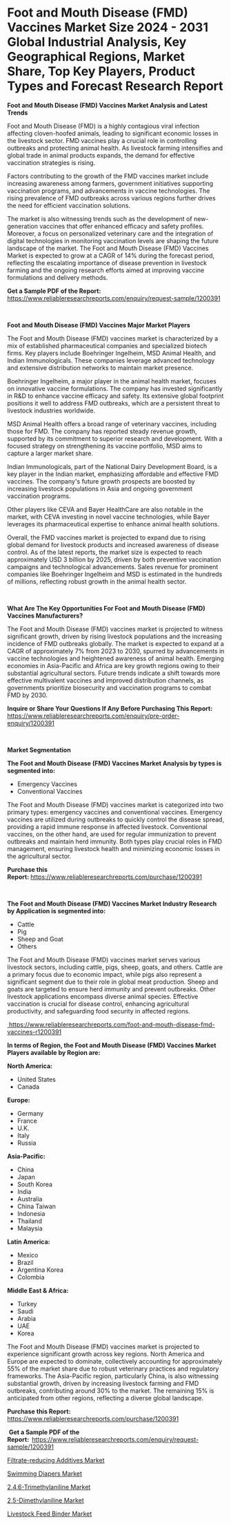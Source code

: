 <p><h1>Foot and Mouth Disease (FMD) Vaccines Market Size 2024 - 2031 Global Industrial Analysis, Key Geographical Regions, Market Share, Top Key Players, Product Types and Forecast Research Report</h1></p><p><strong>Foot and Mouth Disease (FMD) Vaccines Market Analysis and Latest Trends</strong></p>
<p><p>Foot and Mouth Disease (FMD) is a highly contagious viral infection affecting cloven-hoofed animals, leading to significant economic losses in the livestock sector. FMD vaccines play a crucial role in controlling outbreaks and protecting animal health. As livestock farming intensifies and global trade in animal products expands, the demand for effective vaccination strategies is rising. </p><p>Factors contributing to the growth of the FMD vaccines market include increasing awareness among farmers, government initiatives supporting vaccination programs, and advancements in vaccine technologies. The rising prevalence of FMD outbreaks across various regions further drives the need for efficient vaccination solutions. </p><p>The market is also witnessing trends such as the development of new-generation vaccines that offer enhanced efficacy and safety profiles. Moreover, a focus on personalized veterinary care and the integration of digital technologies in monitoring vaccination levels are shaping the future landscape of the market. The Foot and Mouth Disease (FMD) Vaccines Market is expected to grow at a CAGR of 14% during the forecast period, reflecting the escalating importance of disease prevention in livestock farming and the ongoing research efforts aimed at improving vaccine formulations and delivery methods.</p></p>
<p><strong>Get a Sample PDF of the Report:&nbsp;</strong> <a href="https://www.reliableresearchreports.com/enquiry/request-sample/1200391">https://www.reliableresearchreports.com/enquiry/request-sample/1200391</a></p>
<p>&nbsp;</p>
<p><strong>Foot and Mouth Disease (FMD) Vaccines Major Market Players</strong></p>
<p><p>The Foot and Mouth Disease (FMD) vaccines market is characterized by a mix of established pharmaceutical companies and specialized biotech firms. Key players include Boehringer Ingelheim, MSD Animal Health, and Indian Immunologicals. These companies leverage advanced technology and extensive distribution networks to maintain market presence.</p><p>Boehringer Ingelheim, a major player in the animal health market, focuses on innovative vaccine formulations. The company has invested significantly in R&D to enhance vaccine efficacy and safety. Its extensive global footprint positions it well to address FMD outbreaks, which are a persistent threat to livestock industries worldwide.</p><p>MSD Animal Health offers a broad range of veterinary vaccines, including those for FMD. The company has reported steady revenue growth, supported by its commitment to superior research and development. With a focused strategy on strengthening its vaccine portfolio, MSD aims to capture a larger market share.</p><p>Indian Immunologicals, part of the National Dairy Development Board, is a key player in the Indian market, emphasizing affordable and effective FMD vaccines. The company's future growth prospects are boosted by increasing livestock populations in Asia and ongoing government vaccination programs.</p><p>Other players like CEVA and Bayer HealthCare are also notable in the market, with CEVA investing in novel vaccine technologies, while Bayer leverages its pharmaceutical expertise to enhance animal health solutions.</p><p>Overall, the FMD vaccines market is projected to expand due to rising global demand for livestock products and increased awareness of disease control. As of the latest reports, the market size is expected to reach approximately USD 3 billion by 2025, driven by both preventive vaccination campaigns and technological advancements. Sales revenue for prominent companies like Boehringer Ingelheim and MSD is estimated in the hundreds of millions, reflecting robust growth in the animal health sector.</p></p>
<p>&nbsp;</p>
<p><strong>What Are The Key Opportunities For Foot and Mouth Disease (FMD) Vaccines Manufacturers?</strong></p>
<p><p>The Foot and Mouth Disease (FMD) vaccines market is projected to witness significant growth, driven by rising livestock populations and the increasing incidence of FMD outbreaks globally. The market is expected to expand at a CAGR of approximately 7% from 2023 to 2030, spurred by advancements in vaccine technologies and heightened awareness of animal health. Emerging economies in Asia-Pacific and Africa are key growth regions owing to their substantial agricultural sectors. Future trends indicate a shift towards more effective multivalent vaccines and improved distribution channels, as governments prioritize biosecurity and vaccination programs to combat FMD by 2030.</p></p>
<p><strong>Inquire or Share Your Questions If Any Before Purchasing This Report:</strong> <a href="https://www.reliableresearchreports.com/enquiry/pre-order-enquiry/1200391">https://www.reliableresearchreports.com/enquiry/pre-order-enquiry/1200391</a></p>
<p>&nbsp;</p>
<p><strong>Market Segmentation</strong></p>
<p><strong>The Foot and Mouth Disease (FMD) Vaccines Market Analysis by types is segmented into:</strong></p>
<p><ul><li>Emergency Vaccines</li><li>Conventional Vaccines</li></ul></p>
<p><p>The Foot and Mouth Disease (FMD) vaccines market is categorized into two primary types: emergency vaccines and conventional vaccines. Emergency vaccines are utilized during outbreaks to quickly control the disease spread, providing a rapid immune response in affected livestock. Conventional vaccines, on the other hand, are used for regular immunization to prevent outbreaks and maintain herd immunity. Both types play crucial roles in FMD management, ensuring livestock health and minimizing economic losses in the agricultural sector.</p></p>
<p><strong>Purchase this Report:&nbsp;</strong><a href="https://www.reliableresearchreports.com/purchase/1200391">https://www.reliableresearchreports.com/purchase/1200391</a></p>
<p>&nbsp;</p>
<p><strong>The Foot and Mouth Disease (FMD) Vaccines Market Industry Research by Application is segmented into:</strong></p>
<p><ul><li>Cattle</li><li>Pig</li><li>Sheep and Goat</li><li>Others</li></ul></p>
<p><p>The Foot and Mouth Disease (FMD) vaccines market serves various livestock sectors, including cattle, pigs, sheep, goats, and others. Cattle are a primary focus due to economic impact, while pigs also represent a significant segment due to their role in global meat production. Sheep and goats are targeted to ensure herd immunity and prevent outbreaks. Other livestock applications encompass diverse animal species. Effective vaccination is crucial for disease control, enhancing agricultural productivity, and safeguarding food security in affected regions.</p></p>
<p><a href="https://www.reliableresearchreports.com/foot-and-mouth-disease-fmd-vaccines-r1200391">&nbsp;https://www.reliableresearchreports.com/foot-and-mouth-disease-fmd-vaccines-r1200391</a></p>
<p><strong>In terms of Region, the Foot and Mouth Disease (FMD) Vaccines Market Players available by Region are:</strong></p>
<p>
    <p> <strong> North America: </strong>
        <ul>
            <li>United States</li>
            <li>Canada</li>
        </ul>
        </p> 
    <p> <strong> Europe: </strong>
        <ul>
            <li>Germany</li>
            <li>France</li>
            <li>U.K.</li>
            <li>Italy</li>
            <li>Russia</li>
        </ul>
        </p> 
    <p> <strong> Asia-Pacific: </strong>
        <ul>
            <li>China</li>
            <li>Japan</li>
            <li>South Korea</li>
            <li>India</li>
            <li>Australia</li>
            <li>China Taiwan</li>
            <li>Indonesia</li>
            <li>Thailand</li>
            <li>Malaysia</li>
        </ul>
        </p> 
    <p> <strong> Latin America: </strong>
        <ul>
            <li>Mexico</li>
            <li>Brazil</li>
            <li>Argentina Korea</li>
            <li>Colombia</li>
        </ul>
        </p> 
    <p> <strong> Middle East & Africa: </strong>
        <ul>
            <li>Turkey</li>
            <li>Saudi</li>
            <li>Arabia</li>
            <li>UAE</li>
            <li>Korea</li>
        </ul>
    </p>
    </p>
<p><p>The Foot and Mouth Disease (FMD) vaccines market is projected to experience significant growth across key regions. North America and Europe are expected to dominate, collectively accounting for approximately 55% of the market share due to robust veterinary practices and regulatory frameworks. The Asia-Pacific region, particularly China, is also witnessing substantial growth, driven by increasing livestock farming and FMD outbreaks, contributing around 30% to the market. The remaining 15% is anticipated from other regions, reflecting a diverse global landscape.</p></p>
<p><strong>Purchase this Report: </strong><a href="https://www.reliableresearchreports.com/purchase/1200391">https://www.reliableresearchreports.com/purchase/1200391</a></p>
<p>&nbsp;<strong>Get a Sample PDF of the Report:&nbsp;&nbsp;</strong><a href="https://www.reliableresearchreports.com/enquiry/request-sample/1200391">https://www.reliableresearchreports.com/enquiry/request-sample/1200391</a></p>
<p><strong></strong></p>
<p><p><a href="https://issuu.com/reportprime-2/docs/filtrate-reducing-additives-market-_edddfdda61ce0d">Filtrate-reducing Additives Market</a></p><p><a href="https://www.linkedin.com/pulse/unlocking-growth-potential-market-strategic-analysis-vd1te?trackingId=Zlg5WISxT8OU5ZPNiwDnCA%3D%3D">Swimming Diapers Market</a></p><p><a href="https://github.com/mahnoor2003/Market-Research-Report-List-6/blob/main/246-trimethylaniline-market.md">2,4,6-Trimethylaniline Market</a></p><p><a href="https://github.com/ygfu6u/Market-Research-Report-List-1/blob/main/25-dimethylaniline-market.md">2,5-Dimethylaniline Market</a></p><p><a href="https://issuu.com/reportprime-2/docs/livestock-feed-binder-market-size-2_1eda672bcb0fcd">Livestock Feed Binder Market</a></p></p>